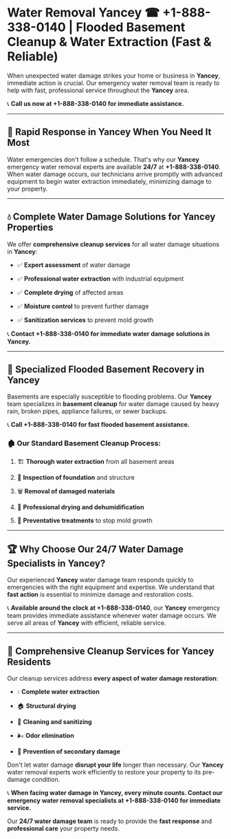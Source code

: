 # Water Removal Yancey ☎ +1-888-338-0140 | Flooded Basement Cleanup & Water Extraction (Fast & Reliable)

When unexpected water damage strikes your home or business in **Yancey**, immediate action is crucial. Our emergency water removal team is ready to help with fast, professional service throughout the **Yancey** area. 

📞 **Call us now at +1-888-338-0140 for immediate assistance.**
---
## 🚀 Rapid Response in Yancey When You Need It Most
Water emergencies don't follow a schedule. That's why our **Yancey** emergency water removal experts are available **24/7** at **+1-888-338-0140**. When water damage occurs, our technicians arrive promptly with advanced equipment to begin water extraction immediately, minimizing damage to your property.
---
## 💧 Complete Water Damage Solutions for Yancey Properties
We offer **comprehensive cleanup services** for all water damage situations in **Yancey**:
- ✅ **Expert assessment** of water damage  
- ✅ **Professional water extraction** with industrial equipment  
- ✅ **Complete drying** of affected areas  
- ✅ **Moisture control** to prevent further damage  
- ✅ **Sanitization services** to prevent mold growth  
📞 **Contact +1-888-338-0140 for immediate water damage solutions in Yancey.**
---
## 🌊 Specialized Flooded Basement Recovery in Yancey
Basements are especially susceptible to flooding problems. Our **Yancey** team specializes in **basement cleanup** for water damage caused by heavy rain, broken pipes, appliance failures, or sewer backups. 
📞 **Call +1-888-338-0140 for fast flooded basement assistance.**
### 🏚️ Our Standard Basement Cleanup Process:
1. 🏗️ **Thorough water extraction** from all basement areas  
2. 🔎 **Inspection of foundation** and structure  
3. 🗑️ **Removal of damaged materials**  
4. 💨 **Professional drying and dehumidification**  
5. 🚫 **Preventative treatments** to stop mold growth  
---
## 🏆 Why Choose Our 24/7 Water Damage Specialists in Yancey?
Our experienced **Yancey** water damage team responds quickly to emergencies with the right equipment and expertise. We understand that **fast action** is essential to minimize damage and restoration costs.
📞 **Available around the clock at +1-888-338-0140**, our **Yancey** emergency team provides immediate assistance whenever water damage occurs. We serve all areas of **Yancey** with efficient, reliable service.
---
## 🧹 Comprehensive Cleanup Services for Yancey Residents
Our cleanup services address **every aspect of water damage restoration**:
- 💧 **Complete water extraction**  
- 🏠 **Structural drying**  
- 🧼 **Cleaning and sanitizing**  
- 🌬️ **Odor elimination**  
- 🚫 **Prevention of secondary damage**  
Don't let water damage **disrupt your life** longer than necessary. Our **Yancey** water removal experts work efficiently to restore your property to its pre-damage condition.
📞 **When facing water damage in Yancey, every minute counts. Contact our emergency water removal specialists at +1-888-338-0140 for immediate service.**
Our **24/7 water damage team** is ready to provide the **fast response** and **professional care** your property needs.
